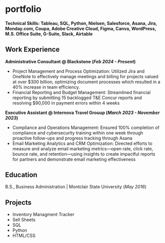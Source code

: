 # portfolio

#### Technical Skills:  Tableau, SQL, Python, Nielsen, Salesforce, Asana, Jira, Monday.com, Coupa, Adobe Creative Cloud, Figma, Canva, WordPress, M.S. Office Suite, G-Suite, Slack, Airtable

## Work Experience
**Administrative Consultant @ Blackstone (_Feb 2024 - Present_)**
- Project Management and Process Optimization: Utilized Jira and OneNote to effectively manage meetings and billing for projects valued at over $300 billion, optimizing document processes which resulted in a 40% increase in team efficiency.
- Financial Reporting and Budget Management: Streamlined financial reporting by submitting 15 backlogged T&E Concur reports and resolving $90,000 in payment errors within 4 weeks

**Executive Assistant @ Internova Travel Grouup (_March 2023 - November 2023_)**
- Compliance and Operations Management: Ensured 100% completion of compliance and cybersecurity training within one week through proactive follow-ups and progress tracking through Asana
- Email Marketing Analytics and CRM Optimization: Directed efforts to measure and analyze email marketing metrics—open rate, click rate, bounce rate, and retention—using insights to create impactful reports for partners and demonstrate email marketing effectiveness

## Education	        		
B.S., Business Administration | Montclair State University (_May 2016_)

 ## Projects
- Inventory Managment Tracker
- Sell Sheets
- SQL
- Python
- HTML/CSS

